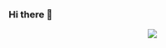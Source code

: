 ### Hi there 👋

<!--
**Anirudh-S-Kumar/Anirudh-S-Kumar** is a ✨ _special_ ✨ repository because its `README.md` (this file) appears on your GitHub profile.

Here are some ideas to get you started:

- 🔭 I’m currently working on ...
- 🌱 I’m currently learning ...
- 👯 I’m looking to collaborate on ...
- 🤔 I’m looking for help with ...
- 💬 Ask me about ...
- 📫 How to reach me: ...
- 😄 Pronouns: ...
- ⚡ Fun fact: ...
-->
<div align = "center">
  <img align="center" src="https://github-readme-stats.vercel.app/api/top-langs/?username=VinayakBector2002&theme=dark" />
</div>
<div align="center">
